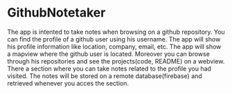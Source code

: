 # GithubNotetaker

The app is intented to take notes when browsing on a github repository. 
You can find the profile of a github user using his username. The app will show his profile information like location, 
company, email, etc. The app will show a mapview where the github user is located. Moreover you can browse through his repositories and see the projects(code, README) on a webview. There a section where 
you can take notes related to the profile you had visited. The notes will be stored on a remote database(firebase) 
and retrieved whenever you acces the section. 
